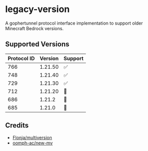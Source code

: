 # legacy-version

A gophertunnel protocol interface implementation to support older Minecraft Bedrock versions.

## Supported Versions
| Protocol ID | Version | Support |
|-------------|---------|---------|
| 766         | 1.21.50 | ✅       |
| 748         | 1.21.40 | ✅       |
| 729         | 1.21.30 | ✅       |
| 712         | 1.21.20 | 🚧      |
| 686         | 1.21.2  | 🚧      |
| 685         | 1.21.0  | 🚧      |

## Credits
- [Flonja/multiversion](https://github.com/Flonja/multiversion)
- [oomph-ac/new-mv](https://github.com/oomph-ac/new-mv)